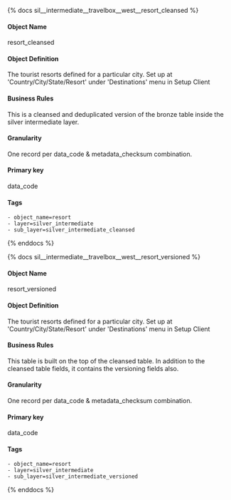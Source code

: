 {% docs sil__intermediate__travelbox__west__resort_cleansed %}

#### Object Name
resort_cleansed

#### Object Definition
The tourist resorts defined for a particular city. Set up at &#39;Country/City/State/Resort&#39; under &#39;Destinations&#39; menu in Setup Client

#### Business Rules
This is a cleansed and deduplicated version of the bronze table inside the silver intermediate layer.

#### Granularity
One record per data_code & metadata_checksum combination.

#### Primary key
data_code

#### Tags
    - object_name=resort
    - layer=silver_intermediate
    - sub_layer=silver_intermediate_cleansed

{% enddocs %}

{% docs sil__intermediate__travelbox__west__resort_versioned %}

#### Object Name
resort_versioned

#### Object Definition
The tourist resorts defined for a particular city. Set up at &#39;Country/City/State/Resort&#39; under &#39;Destinations&#39; menu in Setup Client

#### Business Rules
This table is built on the top of the cleansed table. In addition to the cleansed table fields, it contains the versioning fields also.

#### Granularity
One record per data_code & metadata_checksum combination.

#### Primary key
data_code

#### Tags
    - object_name=resort
    - layer=silver_intermediate
    - sub_layer=silver_intermediate_versioned

{% enddocs %}